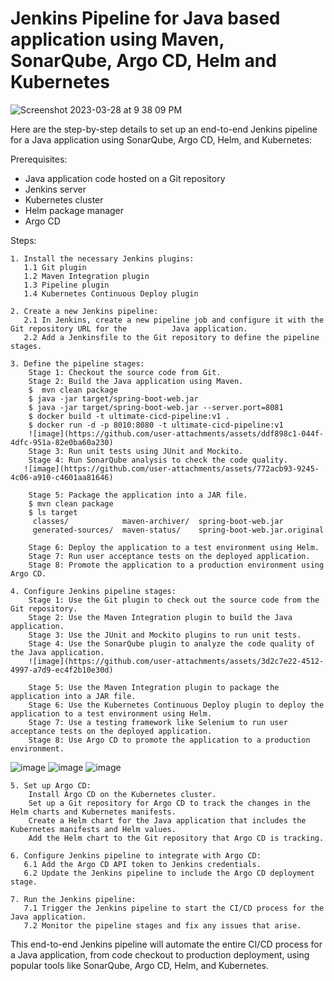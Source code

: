 # Jenkins Pipeline for Java based application using Maven, SonarQube, Argo CD, Helm and Kubernetes

![Screenshot 2023-03-28 at 9 38 09 PM](https://user-images.githubusercontent.com/43399466/228301952-abc02ca2-9942-4a67-8293-f76647b6f9d8.png)


Here are the step-by-step details to set up an end-to-end Jenkins pipeline for a Java application using SonarQube, Argo CD, Helm, and Kubernetes:

Prerequisites:

   -  Java application code hosted on a Git repository
   -  Jenkins server
   -  Kubernetes cluster
   -  Helm package manager
   -  Argo CD

Steps:

    1. Install the necessary Jenkins plugins:
       1.1 Git plugin
       1.2 Maven Integration plugin
       1.3 Pipeline plugin
       1.4 Kubernetes Continuous Deploy plugin

    2. Create a new Jenkins pipeline:
       2.1 In Jenkins, create a new pipeline job and configure it with the Git repository URL for the          Java application.
       2.2 Add a Jenkinsfile to the Git repository to define the pipeline stages.

    3. Define the pipeline stages:
        Stage 1: Checkout the source code from Git.
        Stage 2: Build the Java application using Maven.
        $  mvn clean package
        $ java -jar target/spring-boot-web.jar
        $ java -jar target/spring-boot-web.jar --server.port=8081
        $ docker build -t ultimate-cicd-pipeline:v1 .
        $ docker run -d -p 8010:8080 -t ultimate-cicd-pipeline:v1
        ![image](https://github.com/user-attachments/assets/ddf898c1-044f-4dfc-951a-82e0ba60a230)
        Stage 3: Run unit tests using JUnit and Mockito.
        Stage 4: Run SonarQube analysis to check the code quality.
       ![image](https://github.com/user-attachments/assets/772acb93-9245-4c06-a910-c4601aa81646)

        Stage 5: Package the application into a JAR file.
        $ mvn clean package
        $ ls target
         classes/            maven-archiver/  spring-boot-web.jar
         generated-sources/  maven-status/    spring-boot-web.jar.original  

        Stage 6: Deploy the application to a test environment using Helm.
        Stage 7: Run user acceptance tests on the deployed application.
        Stage 8: Promote the application to a production environment using Argo CD.

    4. Configure Jenkins pipeline stages:
        Stage 1: Use the Git plugin to check out the source code from the Git repository.
        Stage 2: Use the Maven Integration plugin to build the Java application.
        Stage 3: Use the JUnit and Mockito plugins to run unit tests.
        Stage 4: Use the SonarQube plugin to analyze the code quality of the Java application.
        ![image](https://github.com/user-attachments/assets/3d2c7e22-4512-4997-a7d9-ec4f2b10e30d)

        Stage 5: Use the Maven Integration plugin to package the application into a JAR file.
        Stage 6: Use the Kubernetes Continuous Deploy plugin to deploy the application to a test environment using Helm.
        Stage 7: Use a testing framework like Selenium to run user acceptance tests on the deployed application.
        Stage 8: Use Argo CD to promote the application to a production environment.
![image](https://github.com/user-attachments/assets/883c06f0-03a1-487e-82d7-c9b2e310c096)
![image](https://github.com/user-attachments/assets/760392d7-e3d5-4c9a-b995-21721d9f8814)
![image](https://github.com/user-attachments/assets/8bf96167-39ff-4706-a43f-3f069eb2bb9a)


    5. Set up Argo CD:
        Install Argo CD on the Kubernetes cluster.
        Set up a Git repository for Argo CD to track the changes in the Helm charts and Kubernetes manifests.
        Create a Helm chart for the Java application that includes the Kubernetes manifests and Helm values.
        Add the Helm chart to the Git repository that Argo CD is tracking.

    6. Configure Jenkins pipeline to integrate with Argo CD:
       6.1 Add the Argo CD API token to Jenkins credentials.
       6.2 Update the Jenkins pipeline to include the Argo CD deployment stage.

    7. Run the Jenkins pipeline:
       7.1 Trigger the Jenkins pipeline to start the CI/CD process for the Java application.
       7.2 Monitor the pipeline stages and fix any issues that arise.

This end-to-end Jenkins pipeline will automate the entire CI/CD process for a Java application, from code checkout to production deployment, using popular tools like SonarQube, Argo CD, Helm, and Kubernetes.


